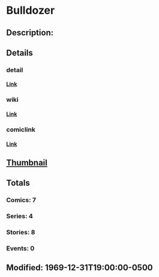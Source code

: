 # Bulldozer
## Description: 
## Details
### detail
#### [Link](http://marvel.com/characters/365/bulldozer?utm_campaign=apiRef&utm_source=225578a89fc76f3d20fbffda5d17a88d)
### wiki
#### [Link](http://marvel.com/universe/Bulldozer_(Henry_Camp)?utm_campaign=apiRef&utm_source=225578a89fc76f3d20fbffda5d17a88d)
### comiclink
#### [Link](http://marvel.com/comics/characters/1010887/bulldozer?utm_campaign=apiRef&utm_source=225578a89fc76f3d20fbffda5d17a88d)
## [Thumbnail](http://i.annihil.us/u/prod/marvel/i/mg/b/40/image_not_available.jpg)
## Totals
### Comics: 7
### Series: 4
### Stories: 8
### Events: 0
## Modified: 1969-12-31T19:00:00-0500